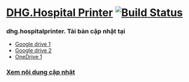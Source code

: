 # [DHG.Hospital Printer](https://github.com/dh-hos) [![Build Status](https://github.com/dh-hos/dhg.hospitalprinter/blob/main/Deploy_Tools/Logo.ico)](https://drive.google.com/drive/u/0/folders/1RbeOCD7xo4ykxMIYoWIIFpa4CGyEFK0H)


### dhg.hospitalprinter. Tải bản cập nhật tại

-  [Google drive 1](https://drive.google.com/drive/u/0/folders/1RbeOCD7xo4ykxMIYoWIIFpa4CGyEFK0H)
-  [Google drive 2](https://drive.google.com/drive/u/0/folders/1P5fwwDAB3mwOiLydvbRMZgbuBoY-FN5t)
-  [OneDrive 1](https://studentssolano-my.sharepoint.com/:f:/g/personal/bk_students_solano_edu/EoGDIpmdElBGh9lwKDiL2jUBm5_YZo0g6_z_pWZn7WzcaQ?e=qniaSf)

### [Xem nội dung cập nhật](https://github.com/oth-dhghospital/dhg.hospitalprinter/commits/main)
